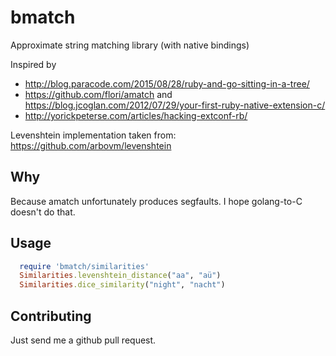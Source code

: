 # bmatch

Approximate string matching library (with native bindings)

Inspired by
* http://blog.paracode.com/2015/08/28/ruby-and-go-sitting-in-a-tree/
* https://github.com/flori/amatch and https://blog.jcoglan.com/2012/07/29/your-first-ruby-native-extension-c/
* http://yorickpeterse.com/articles/hacking-extconf-rb/

Levenshtein implementation taken from: https://github.com/arbovm/levenshtein

## Why

Because amatch unfortunately produces segfaults. I hope golang-to-C doesn't do that.

## Usage

```ruby
  require 'bmatch/similarities'
  Similarities.levenshtein_distance("aa", "aü")
  Similarities.dice_similarity("night", "nacht")
```

## Contributing

Just send me a github pull request.

